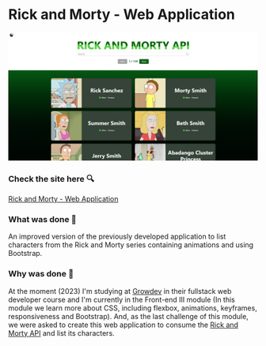 # Rick and Morty - Web Application

![alt text](./src/assets/images/site.PNG)

### Check the site here 🔍

[Rick and Morty - Web Application](https://web-application-to-consume-the-rick-and-morty-api-aexhwvhk7.vercel.app)

### What was done 🤔

An improved version of the previously developed application to list characters from the Rick and Morty series containing animations and using Bootstrap.

### Why was done 🤔

At the moment (2023) I'm studying at [Growdev](https://www.growdev.com.br/) in their fullstack web developer course and I'm currently in the Front-end III module (In this module we learn more about CSS, including flexbox, animations,
keyframes, responsiveness and Bootstrap). And, as the last challenge of this module, we were asked to create this web application to consume the [Rick and Morty API](https://rickandmortyapi.com) and list its characters.